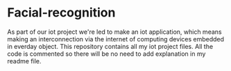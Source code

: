 # Facial-recognition
As part of our iot project we're led to make an iot application, which means making an interconnection via the internet of computing devices embedded in everday object. This repository contains all my iot project files. All the code is commented so there will be no need to add explanation in my readme file.
